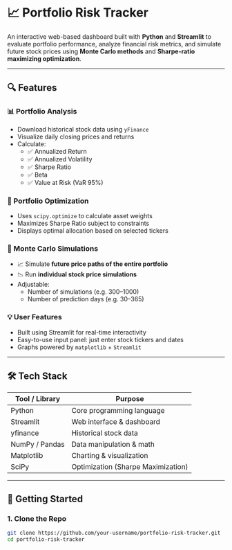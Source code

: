 
# 📈 Portfolio Risk Tracker

An interactive web-based dashboard built with **Python** and **Streamlit** to evaluate portfolio performance, analyze financial risk metrics, and simulate future stock prices using **Monte Carlo methods** and **Sharpe-ratio maximizing optimization**.

---

## 🔍 Features

### 📊 Portfolio Analysis
- Download historical stock data using `yFinance`
- Visualize daily closing prices and returns
- Calculate:
  - ✅ Annualized Return
  - ✅ Annualized Volatility
  - ✅ Sharpe Ratio
  - ✅ Beta
  - ✅ Value at Risk (VaR 95%)

### 🔄 Portfolio Optimization
- Uses `scipy.optimize` to calculate asset weights
- Maximizes Sharpe Ratio subject to constraints
- Displays optimal allocation based on selected tickers

### 🔮 Monte Carlo Simulations
- 📈 Simulate **future price paths of the entire portfolio**
- 📉 Run **individual stock price simulations**
- Adjustable:
  - Number of simulations (e.g. 300–1000)
  - Number of prediction days (e.g. 30–365)

### 💡 User Features
- Built using Streamlit for real-time interactivity
- Easy-to-use input panel: just enter stock tickers and dates
- Graphs powered by `matplotlib` + `Streamlit`

---

## 🛠️ Tech Stack

| Tool / Library   | Purpose                            |
|------------------|-------------------------------------|
| Python           | Core programming language           |
| Streamlit        | Web interface & dashboard           |
| yfinance         | Historical stock data               |
| NumPy / Pandas   | Data manipulation & math            |
| Matplotlib       | Charting & visualization            |
| SciPy            | Optimization (Sharpe Maximization)  |

---

## 🚀 Getting Started

### 1. Clone the Repo

```bash
git clone https://github.com/your-username/portfolio-risk-tracker.git
cd portfolio-risk-tracker
